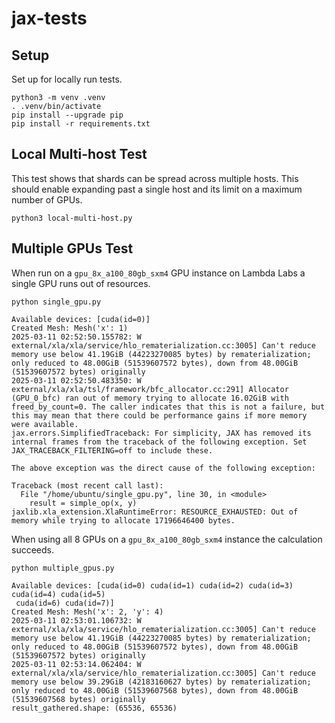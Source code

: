 # jax-tests

## Setup
Set up for locally run tests.
```
python3 -m venv .venv
. .venv/bin/activate
pip install --upgrade pip
pip install -r requirements.txt
```

## Local Multi-host Test
This test shows that shards can be spread across multiple hosts. This should enable expanding past a single host and its limit on a maximum number of GPUs.
```
python3 local-multi-host.py
```

## Multiple GPUs Test
When run on a `gpu_8x_a100_80gb_sxm4` GPU instance on Lambda Labs a single GPU runs out of resources.
```
python single_gpu.py
```
```
Available devices: [cuda(id=0)]
Created Mesh: Mesh('x': 1)
2025-03-11 02:52:50.155782: W external/xla/xla/service/hlo_rematerialization.cc:3005] Can't reduce memory use below 41.19GiB (44223270085 bytes) by rematerialization; only reduced to 48.00GiB (51539607572 bytes), down from 48.00GiB (51539607572 bytes) originally
2025-03-11 02:52:50.483350: W external/xla/xla/tsl/framework/bfc_allocator.cc:291] Allocator (GPU_0_bfc) ran out of memory trying to allocate 16.02GiB with freed_by_count=0. The caller indicates that this is not a failure, but this may mean that there could be performance gains if more memory were available.
jax.errors.SimplifiedTraceback: For simplicity, JAX has removed its internal frames from the traceback of the following exception. Set JAX_TRACEBACK_FILTERING=off to include these.

The above exception was the direct cause of the following exception:

Traceback (most recent call last):
  File "/home/ubuntu/single_gpu.py", line 30, in <module>
    result = simple_op(x, y)
jaxlib.xla_extension.XlaRuntimeError: RESOURCE_EXHAUSTED: Out of memory while trying to allocate 17196646400 bytes.
```
When using all 8 GPUs on a `gpu_8x_a100_80gb_sxm4` instance the calculation succeeds.
```
python multiple_gpus.py
```
```
Available devices: [cuda(id=0) cuda(id=1) cuda(id=2) cuda(id=3) cuda(id=4) cuda(id=5)
 cuda(id=6) cuda(id=7)]
Created Mesh: Mesh('x': 2, 'y': 4)
2025-03-11 02:53:01.106732: W external/xla/xla/service/hlo_rematerialization.cc:3005] Can't reduce memory use below 41.19GiB (44223270085 bytes) by rematerialization; only reduced to 48.00GiB (51539607572 bytes), down from 48.00GiB (51539607572 bytes) originally
2025-03-11 02:53:14.062404: W external/xla/xla/service/hlo_rematerialization.cc:3005] Can't reduce memory use below 39.29GiB (42183160627 bytes) by rematerialization; only reduced to 48.00GiB (51539607568 bytes), down from 48.00GiB (51539607568 bytes) originally
result_gathered.shape: (65536, 65536)
```